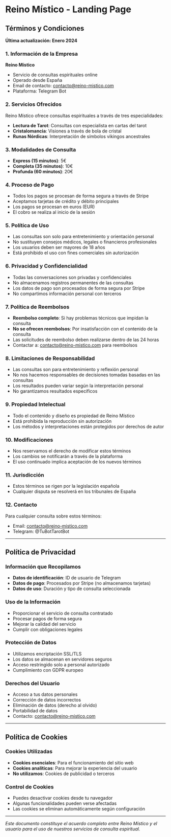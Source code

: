 # Reino Místico - Landing Page

## Términos y Condiciones

**Última actualización: Enero 2024**

### 1. Información de la Empresa

**Reino Místico**
- Servicio de consultas espirituales online
- Operado desde España
- Email de contacto: contacto@reino-mistico.com
- Plataforma: Telegram Bot

### 2. Servicios Ofrecidos

Reino Místico ofrece consultas espirituales a través de tres especialidades:

- **Lectura de Tarot**: Consultas con especialista en cartas del tarot
- **Cristalomancia**: Visiones a través de bola de cristal
- **Runas Nórdicas**: Interpretación de símbolos vikingos ancestrales

### 3. Modalidades de Consulta

- **Express (15 minutos)**: 5€
- **Completa (35 minutos)**: 10€
- **Profunda (60 minutos)**: 20€

### 4. Proceso de Pago

- Todos los pagos se procesan de forma segura a través de Stripe
- Aceptamos tarjetas de crédito y débito principales
- Los pagos se procesan en euros (EUR)
- El cobro se realiza al inicio de la sesión

### 5. Política de Uso

- Las consultas son solo para entretenimiento y orientación personal
- No sustituyen consejos médicos, legales o financieros profesionales
- Los usuarios deben ser mayores de 18 años
- Está prohibido el uso con fines comerciales sin autorización

### 6. Privacidad y Confidencialidad

- Todas las conversaciones son privadas y confidenciales
- No almacenamos registros permanentes de las consultas
- Los datos de pago son procesados de forma segura por Stripe
- No compartimos información personal con terceros

### 7. Política de Reembolsos

- **Reembolso completo**: Si hay problemas técnicos que impidan la consulta
- **No se ofrecen reembolsos**: Por insatisfacción con el contenido de la consulta
- Las solicitudes de reembolso deben realizarse dentro de las 24 horas
- Contactar a: contacto@reino-mistico.com para reembolsos

### 8. Limitaciones de Responsabilidad

- Las consultas son para entretenimiento y reflexión personal
- No nos hacemos responsables de decisiones tomadas basadas en las consultas
- Los resultados pueden variar según la interpretación personal
- No garantizamos resultados específicos

### 9. Propiedad Intelectual

- Todo el contenido y diseño es propiedad de Reino Místico
- Está prohibida la reproducción sin autorización
- Los métodos y interpretaciones están protegidos por derechos de autor

### 10. Modificaciones

- Nos reservamos el derecho de modificar estos términos
- Los cambios se notificarán a través de la plataforma
- El uso continuado implica aceptación de los nuevos términos

### 11. Jurisdicción

- Estos términos se rigen por la legislación española
- Cualquier disputa se resolverá en los tribunales de España

### 12. Contacto

Para cualquier consulta sobre estos términos:
- Email: contacto@reino-mistico.com
- Telegram: @TuBotTarotBot

---

## Política de Privacidad

### Información que Recopilamos

- **Datos de identificación**: ID de usuario de Telegram
- **Datos de pago**: Procesados por Stripe (no almacenamos tarjetas)
- **Datos de uso**: Duración y tipo de consulta seleccionada

### Uso de la Información

- Proporcionar el servicio de consulta contratado
- Procesar pagos de forma segura
- Mejorar la calidad del servicio
- Cumplir con obligaciones legales

### Protección de Datos

- Utilizamos encriptación SSL/TLS
- Los datos se almacenan en servidores seguros
- Acceso restringido solo a personal autorizado
- Cumplimiento con GDPR europeo

### Derechos del Usuario

- Acceso a tus datos personales
- Corrección de datos incorrectos
- Eliminación de datos (derecho al olvido)
- Portabilidad de datos
- Contacto: contacto@reino-mistico.com

---

## Política de Cookies

### Cookies Utilizadas

- **Cookies esenciales**: Para el funcionamiento del sitio web
- **Cookies analíticas**: Para mejorar la experiencia del usuario
- **No utilizamos**: Cookies de publicidad o terceros

### Control de Cookies

- Puedes desactivar cookies desde tu navegador
- Algunas funcionalidades pueden verse afectadas
- Las cookies se eliminan automáticamente según configuración

---

*Este documento constituye el acuerdo completo entre Reino Místico y el usuario para el uso de nuestros servicios de consulta espiritual.*
